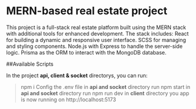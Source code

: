 # MERN-based real estate project

This project is a full-stack real estate platform built using the MERN stack with additional tools for enhanced development. 
The stack includes:
React for building a dynamic and responsive user interface.
SCSS for managing and styling components.
Node.js with Express to handle the server-side logic.
Prisma as the ORM to interact with the MongoDB database.

##Available Scripts

In the project **api, client & socket** directorys, you can run:
>npm i
>Config the .env file in **api and socket** directory
>run npm start in **api and socket** directory
>run npm run dev in **client** directory
you app is now running on http://localhost:5173
